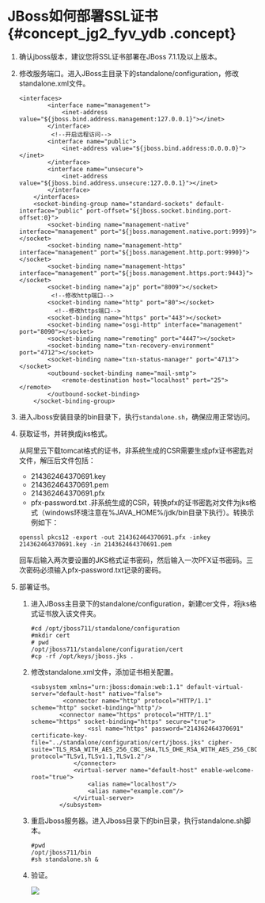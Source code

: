 # JBoss如何部署SSL证书 {#concept_jg2_fyv_ydb .concept}

1.  确认jboss版本，建议您将SSL证书部署在JBoss 7.1.1及以上版本。
2.  修改服务端口。进入JBoss主目录下的standalone/configuration，修改standalone.xml文件。

    ```
    <interfaces>
            <interface name="management">
                <inet-address value="${jboss.bind.address.management:127.0.0.1}"></inet>
            </interface>
             <!--开启远程访问-->
            <interface name="public">
                <inet-address value="${jboss.bind.address:0.0.0.0}"></inet>
            </interface>
            <interface name="unsecure">
                <inet-address value="${jboss.bind.address.unsecure:127.0.0.1}"></inet>
            </interface>
        </interfaces>
        <socket-binding-group name="standard-sockets" default-interface="public" port-offset="${jboss.socket.binding.port-offset:0}">
            <socket-binding name="management-native" interface="management" port="${jboss.management.native.port:9999}"></socket>
            <socket-binding name="management-http" interface="management" port="${jboss.management.http.port:9990}"></socket>
            <socket-binding name="management-https" interface="management" port="${jboss.management.https.port:9443}"></socket>
            <socket-binding name="ajp" port="8009"></socket>
             <!--修改http端口-->
            <socket-binding name="http" port="80"></socket>
              <!--修改https端口-->
            <socket-binding name="https" port="443"></socket>
            <socket-binding name="osgi-http" interface="management" port="8090"></socket>
            <socket-binding name="remoting" port="4447"></socket>
            <socket-binding name="txn-recovery-environment" port="4712"></socket>
            <socket-binding name="txn-status-manager" port="4713"></socket>
            <outbound-socket-binding name="mail-smtp">
                <remote-destination host="localhost" port="25"></remote>
            </outbound-socket-binding>
        </socket-binding-group>
    ```

3.  进入Jboss安装目录的bin目录下，执行`standalone.sh`，确保应用正常访问。
4.  获取证书，并转换成jks格式。

    从阿里云下载tomcat格式的证书，非系统生成的CSR需要生成pfx证书密匙对文件，解压后文件包括：

    -   214362464370691.key
    -   214362464370691.pem
    -   214362464370691.pfx
    -   pfx-password.txt
    .非系统生成的CSR，转换pfx的证书密匙对文件为jks格式（windows环境注意在%JAVA\_HOME%/jdk/bin目录下执行）。转换示例如下：

    ```
    openssl pkcs12 -export -out 214362464370691.pfx -inkey 214362464370691.key -in 214362464370691.pem
    ```

    回车后输入两次要设置的JKS格式证书密码，然后输入一次PFX证书密码。三次密码必须输入pfx-password.txt记录的密码。

5.  部署证书。
    1.  进入JBoss主目录下的standalone/configuration，新建cer文件，将jks格式证书放入该文件夹。

        ```
        #​cd /opt/jboss711/standalone/configuration
        #mkdir cert
        # pwd
        /opt/jboss711/standalone/configuration/cert
        #cp -rf /opt/keys/jboss.jks .
        ```

    2.  修改standalone.xml文件，添加证书相关配置。

        ```
        <subsystem xmlns="urn:jboss:domain:web:1.1" default-virtual-server="default-host" native="false">
                 <connector name="http" protocol="HTTP/1.1" scheme="http" socket-binding="http"/>
                <connector name="https" protocol="HTTP/1.1" scheme="https" socket-binding="https" secure="true">
                        <ssl name="https" password="214362464370691" certificate-key-file="../standalone/configuration/cert/jboss.jks" cipher-suite="TLS_RSA_WITH_AES_256_CBC_SHA,TLS_DHE_RSA_WITH_AES_256_CBC_SHA,TLS_DHE_DSS_WITH_AES_128_CBC_SHA,SSL_RSA_WITH_3DES_EDE_CBC_SHA,SSL_DHE_RSA_WITH_3DES_EDE_CBC_SHA,SSL_DHE_DSS_WITH_3DES_EDE_CBC_SHA" protocol="TLSv1,TLSv1.1,TLSv1.2"/>
                    </connector>
                    <virtual-server name="default-host" enable-welcome-root="true">
                        <alias name="localhost"/>
                        <alias name="example.com"/>
                    </virtual-server>
                </subsystem>
        ```

    3.  重启Jboss服务器。进入Jboss目录下的bin目录，执行standalone.sh脚本。

        ```
        #pwd
        /opt/jboss711/bin
        #sh standalone.sh &
        ```

    4.  验证。

        ![](http://static-aliyun-doc.oss-cn-hangzhou.aliyuncs.com/assets/img/13610/4311_zh-CN.png)


